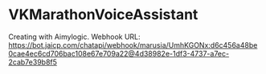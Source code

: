 # VKMarathonVoiceAssistant
Creating with Aimylogic.
Webhook URL: https://bot.jaicp.com/chatapi/webhook/marusia/UmhKGONx:d6c456a48be0cae4ec6cd706bac108e67e709a22@4d38982e-1df3-4737-a7ec-2cab7e39b8f5
